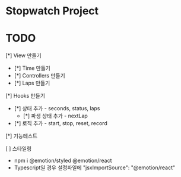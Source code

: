 # Stopwatch Project

# TODO
[*] View 만들기
- [*] Time 만들기
- [*] Controllers 만들기
- [*] Laps 만들기

[*] Hooks 만들기
- [*] 상태 추가 - seconds, status, laps
    - [*] 파생 상태 추가 - nextLap
- [*] 로직 추가 - start, stop, reset, record

[*] 기능테스트

[ ] 스타일링
- npm i @emotion/styled @emotion/react
- Typescript일 경우 설정파일에 "jsxImportSource": "@emotion/react"